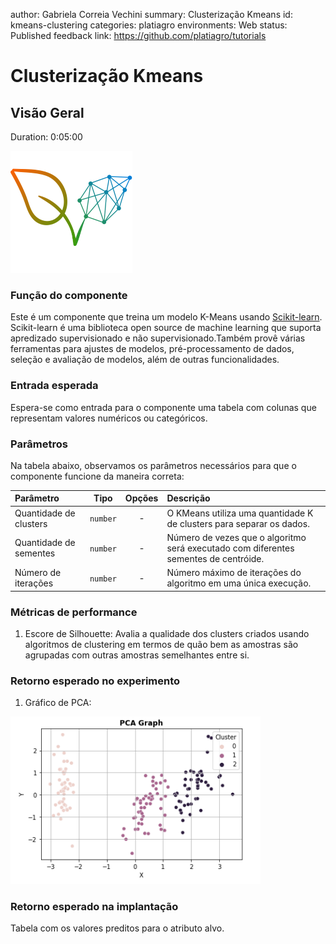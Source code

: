 author: Gabriela Correia Vechini
summary: Clusterização Kmeans
id: kmeans-clustering
categories: platiagro
environments: Web
status: Published
feedback link: https://github.com/platiagro/tutorials

# Clusterização Kmeans

## Visão Geral
Duration: 0:05:00

![Logotipo da PlatIAgro: possui o desenho de duas folhas verdes, uma delas é formada por linhas e pontos, como um gráfico estatístico](img/logo.png)

### Função do componente

Este é um componente que treina um modelo K-Means usando [Scikit-learn](https://scikit-learn.org/stable/modules/generated/sklearn.cluster.KMeans.html). <br>
Scikit-learn é uma biblioteca open source de machine learning que suporta apredizado supervisionado e não supervisionado.Também provê várias ferramentas para ajustes de modelos, pré-processamento de dados, seleção e avaliação de modelos, além de outras funcionalidades.

### Entrada esperada

Espera-se como entrada para o componente uma tabela com colunas que representam valores numéricos ou categóricos.

### Parâmetros

Na tabela abaixo, observamos os parâmetros necessários para que o componente funcione da maneira correta:

| Parâmetro     | Tipo     | Opções        | Descrição                                           |
|:-------------|:--------:|:-------------:|:-----------------------------------------------------|
|Quantidade de clusters|`number`| - |O KMeans utiliza uma quantidade K de clusters para separar os dados.|
|Quantidade de sementes|`number`| - |Número de vezes que o algoritmo será executado com diferentes sementes de centróide.|
|Número de iterações|`number`| - |Número máximo de iterações do algoritmo em uma única execução.|

### Métricas de performance

1. Escore de Silhouette: Avalia a qualidade dos clusters criados usando algoritmos de clustering em termos de quão bem as amostras são agrupadas com outras amostras semelhantes entre si.

### Retorno esperado no experimento

1. Gráfico de PCA:

<img src="img/kmeans-clustering/pca_graph.png" width="400">


### Retorno esperado na implantação

Tabela com os valores preditos para o atributo alvo.